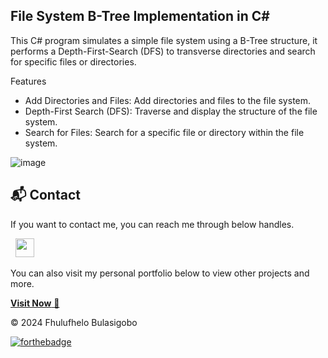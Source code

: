 ## File System B-Tree Implementation in C#

This C# program simulates a simple file system using a B-Tree structure, it performs a Depth-First-Search (DFS) to transverse directories and search for specific files or directories.

Features

- Add Directories and Files: Add directories and files to the file system.
- Depth-First Search (DFS): Traverse and display the structure of the file system.
- Search for Files: Search for a specific file or directory within the file system.

![image](https://github.com/user-attachments/assets/857fc9cb-adfd-4ec4-960a-88c478f06415)

<h2>📬 Contact</h2>


If you want to contact me, you can reach me through below handles.

&nbsp;&nbsp;<a href="https://www.linkedin.com/in/fhulufhelo-shaun-bulasigobo-0a7340149/"><img src="https://www.felberpr.com/wp-content/uploads/linkedin-logo.png" width="30"></img></a>

You can also visit my personal portfolio below to view other projects and more.

<a href="https://fhulufhelobulasigobo.netlify.app/" target="_blank">**Visit Now** 🚀</a>

© 2024 Fhulufhelo Bulasigobo

[![forthebadge](https://forthebadge.com/images/badges/built-with-love.svg)](https://forthebadge.com)
